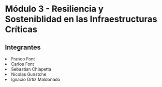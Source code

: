 <!DOCTYPE html>
<html>
<head>
	<title>Modulo 1</title>
	<meta charset="utf-8">
	<link rel="icon" href="https://upload.wikimedia.org/wikipedia/commons/thumb/2/2a/Escudo_uncuyo.jpg/240px-Escudo_uncuyo.jpg">
</head>
<body>
	<h1>Módulo 3 - Resiliencia y Sosteniblidad en las Infraestructuras Críticas</h1>
	<h2>Integrantes</h2>
	<p>
	<u1>
		<li>Franco Font</li>
		<li>Carlos Font</li>
		<li>Sebastian Chiapetta</li>
		<li>Nicolas Gunstche</li>
		<li>Ignacio Ortiz Maldonado</li>
	</u1>
	</p>
</body>
</html>
